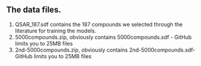 ## The data files.

1. QSAR_187.sdf contains the 187 compounds we selected through the literature for training the models.
2. 5000compounds.zip, obviously contains 5000compounds.sdf - GitHub limits you to 25MB files
3. 2nd-5000compounds.zip, obviously contains 2nd-5000compounds.sdf- GitHub limits you to 25MB files
